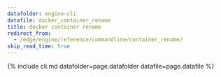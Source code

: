 ```yaml
---
datafolder: engine-cli
datafile: docker_container_rename
title: docker container rename
redirect_from:
  - /edge/engine/reference/commandline/container_rename/
skip_read_time: true
---
```

<!--
Sorry, but the contents of this page are automatically generated from
Docker's source code. If you want to suggest a change to the text that appears
here, you'll need to find the string by searching this repo:

https://github.com/docker/cli
-->

{% include cli.md datafolder=page.datafolder datafile=page.datafile %}
